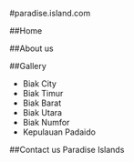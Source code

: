 #paradise.island.com

##Home

##About us

##Gallery

- Biak City
- Biak Timur
- Biak Barat
- Biak Utara
- Biak Numfor
- Kepulauan Padaido

##Contact us
Paradise Islands
